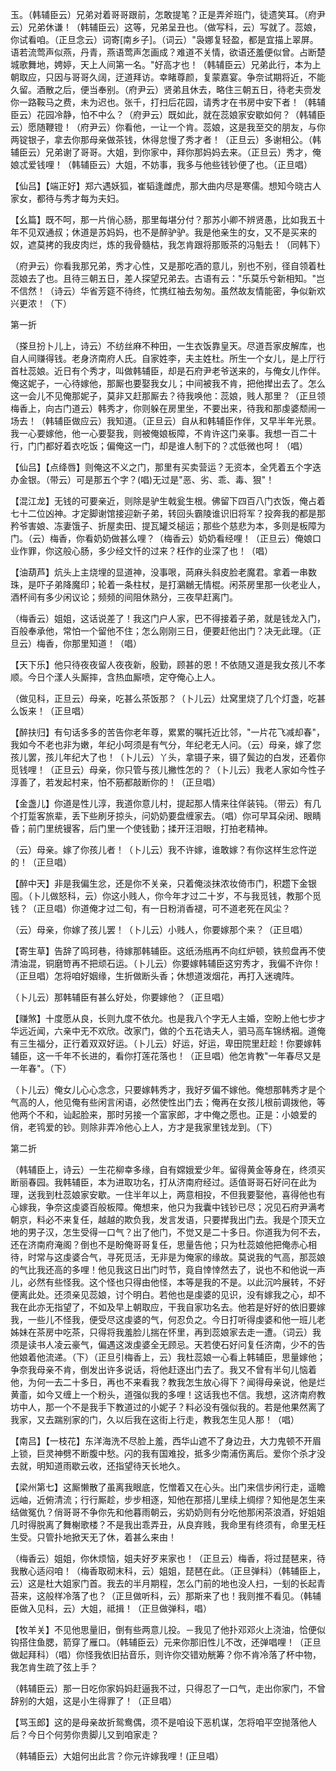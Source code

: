 <!-- { "loadSidebar": true } -->
玉。（韩辅臣云）兄弟对着哥哥跟前，怎敢提笔？正是弄斧班门，徒遗笑耳。（府尹云）兄弟休谦！（韩辅臣云）这等，兄弟呈丑也。（做写科，云）写就了。蕊娘，你试看咱。（正旦念云）词寄[南乡子]。（词云）"袅娜复轻盈，都是宜描上翠屏。语若流莺声似燕，丹青，燕语莺声怎画成？难道不关情，欲语还羞便似曾。占断楚城歌舞地，娉婷，天上人间第一名。"好高才也！（韩辅臣云）兄弟此行，本为上朝取应，只因与哥哥久阔，迂道拜访。幸睹尊颜，复蒙嘉宴。争奈试期将近，不能久留。酒散之后，便当奉别。（府尹云）贤弟且休去，略住三朝五日，待老夫赍发你一路鞍马之费，未为迟也。张千，打扫后花园，请秀才在书房中安下者！（韩辅臣云）花园冷静，怕不中么？（府尹云）既如此，就在蕊娘家安歇如何？（韩辅臣云）愿随鞭镫！（府尹云）你看他，一让一个肯。蕊娘，这是我至交的朋友，与你两锭银子，拿去你那母亲做茶钱，休得怠慢了秀才者！（正旦云）多谢相公。（韩辅臣云）兄弟谢了哥哥。大姐，到你家中，拜你那妈妈去来。（正旦云）秀才，俺娘忒爱钱哩！（韩辅臣云）大姐，不妨事，我多与他些钱钞便了也。（正旦唱）

【仙吕】【端正好】郑六遇妖狐，崔韬逢雌虎，那大曲内尽是寒儒。想知今晓古人家女，都待与秀才每为夫妇。

【幺篇】既不呵，那一片俏心肠，那里每堪分付？那苏小卿不辨贤愚，比如我五十年不见双通叔；休道是苏妈妈，也不是醉驴驴。我是他亲生的女，又不是买来的奴，遮莫拷的我皮肉烂，炼的我骨髓枯，我怎肯跟将那贩茶的冯魁去！（同韩下）

（府尹云）你看我那兄弟，秀才心性，又是那吃酒的意儿，别也不别，径自领着杜蕊娘去了也。且待三朝五日，差人探望兄弟去。古语有云："乐莫乐兮新相知。"岂不信然！（诗云）华省芳筵不待终，忙携红袖去匆匆。虽然故友情能密，争似新欢兴更浓！（下）

第一折

（搽旦扮卜儿上，诗云）不纺丝麻不种田，一生衣饭靠皇天。尽道吾家皮解库，也自人间赚得钱。老身济南府人氏。自家姓李，夫主姓杜。所生一个女儿，是上厅行首杜蕊娘。近日有个秀才，叫做韩辅臣，却是石府尹老爷送来的，与俺女儿作伴。俺这妮子，一心待嫁他，那厮也要娶我女儿；中间被我不肯，把他撵出去了。怎么这一会儿不见俺那妮子，莫非又赶那厮去？待我唤他：蕊娘，贱人那里？（正旦领梅香上，向古门道云）韩秀才，你则躲在房里坐，不要出来，待我和那虔婆颓闹一场去！（韩辅臣做应云）我知道。（正旦云）自从和韩辅臣作伴，又早半年光景。我一心要嫁他，他一心要娶我，则被俺娘板障，不肯许这门亲事。我想一百二十行，门门都好着衣吃饭；偏俺这一门，却是谁人制下的？忒低微也呵！（唱）

【仙吕】【点绛唇】则俺这不义之门，那里有买卖营运？无资本，全凭着五个字迭办金银。（带云）可是那五个字？(唱)无过是"恶、劣、乖、毒、狠"！

【混江龙】无钱的可要亲近，则除是驴生戟瓮生根。佛留下四百八门衣饭，俺占着七十二位凶神。才定脚谢馆接迎新子弟，转回头霸陵谁识旧将军？投奔我的都是那矜爷害娘、冻妻饿子、折屋卖田、提瓦罐爻槌运；那些个慈悲为本，多则是板障为门。（云）梅香，你看奶奶做甚么哩？（梅香云）奶奶看经哩！（正旦云）俺娘口业作罪，你这般心肠，多少经文忏的过来？枉作的业深了也！（唱）

【油葫芦】炕头上主烧埋的显道神，没事哏，苘麻头斜皮脸老魔君。拿着一串数珠，是吓子弟降魔印；轮着一条柱杖，是打鸂鶒无情棍。闲茶房里那一伙老业人，酒杯间有多少闲议论；频频的间阻休熟分，三夜早赶离门。

（梅香云）姐姐，这话说差了！我这门户人家，巴不得接着子弟，就是钱龙入门，百般奉承他，常怕一个留他不住；怎么刚刚三日，便要赶他出门？决无此理。（正旦云）梅香，你那里知道！（唱）

【天下乐】他只待夜夜留人夜夜新，殷勤，顾甚的恩！不依随又道是我女孩儿不孝顺。今日个漾人头厮摔，含热血厮喷，定夺俺心上人。

（做见科，正旦云）母亲，吃甚么茶饭那？（卜儿云）灶窝里烧了几个灯盏，吃甚么饭来！（正旦唱）

【醉扶归】有句话多多的苦告你老年尊，累累的嘱托近比邻，"一片花飞减却春"，我如今不老也非为嫩，年纪小呵须是有气分，年纪老无人问。（云）母亲，嫁了您孩儿罢，孩儿年纪大了也！（卜儿云）丫头，拿镊子来，镊了鬓边的白发，还着你觅钱哩！（正旦云）母亲，你只管与孩儿撇性怎的？（卜儿云）我老人家如今性子淳善了，若发起村来，怕不筋都敲断你的！（正旦唱）

【金盏儿】你道是性儿淳，我道你意儿村，提起那人情来往佯装钝。（带云）有几个打踅客旅辈，丢下些刷牙掠头，问奶奶要盘缠家去。（唱）你可早耳朵闭、眼睛昏；前门里统镘客，后门里一个使钱勤；揉开汪泪眼，打拍老精神。

（云）母亲。嫁了你孩儿者！（卜儿云）我不许嫁，谁敢嫁？有你这样生忿忤逆的！（正旦唱）

【醉中天】非是我偏生忿，还是你不关亲，只着俺淡抹浓妆倚市门，积趱下金银囤。（卜儿做怒科，云）你这小贱人，你今年才过二十岁，不与我觅钱，教那个觅钱？（正旦唱）你道俺才过二旬，有一日粉消香褪，可不道老死在风尘？

（云）母亲，你嫁了孩儿罢！（卜儿云）小贱人，你要嫁那个来？（正旦唱）

【寄生草】告辞了鸣珂巷，待嫁那韩辅臣。这纸汤瓶再不向红炉顿，铁煎盘再不使清油混，铜磨笴再不把顽石运。（卜儿云）你要嫁韩辅臣这穷秀才，我偏不许你！（正旦唱）怎将咱好姻缘，生折做断头香；休想道泼烟花，再打入迷魂阵。

（卜儿云）那韩辅臣有甚么好处，你要嫁他？（正旦唱）

【赚煞】十度愿从良，长则九度不依允。也是我八个字无人主婚，空盼上他七步才华远近闻，六亲中无不欢欣。改家门，做的个五花诰夫人，驷马高车锦绣裀。道俺有三生福分，正行着双双好运。（卜儿云）好运，好运，卑田院里赶趁！你要嫁韩辅臣，这一千年不长进的，看你打莲花落也！（正旦唱）他怎肯教"一年春尽又是一年春"。（下）

（卜儿云）俺女儿心心念念，只要嫁韩秀才，我好歹偏不嫁他。俺想那韩秀才是个气高的人，他见俺有些闲言闲语，必然使性出门去；俺再在女孩儿根前调拨他，等他两个不和，讪起脸来，那时另接一个富家郎，才中俺之愿也。正是：小娘爱的俏，老鸨爱的钞。则除非弄冷他心上人，方才是我家里钱龙到。（下）

第二折

（韩辅臣上，诗云）一生花柳幸多缘，自有嫦娥爱少年。留得黄金等身在，终须买断丽春园。我韩辅臣，本为进取功名，打从济南府经过。适值哥哥石好问在此为理，送我到杜蕊娘家安歇。一住半年以上，两意相投，不但我要娶他，喜得他也有心嫁我，争奈这虔婆百般板障。俺想来，他只为我囊中钱钞已尽；况见石府尹满考朝京，料必不来复任，越越的欺负我，发言发语，只要撵我出门去。我是个顶天立地的男子汉，怎生受得一口气？出了他门，不觉又是二十多日。你道我为何不去，还在济南府淹阁？倒也不是盼俺哥哥复任，思量告他；只为杜蕊娘他把俺赤心相待，时常与这虔婆合气，寻死觅活，无非是为俺家的缘故。莫说我的气高，那蕊娘的气比我还高的多哩！他见我这日出门时节，竟自悻悻然去了，说也不和他说一声儿，必然有些怪我。这个怪也只得由他怪，本等是我的不是。以此沉吟展转，不好便离此处。还须亲见蕊娘，讨个明白。若他也是虔婆的见识，没有嫁我之心，却不我在此亦无指望了，不如及早上朝取应，干我自家功名去。他若是好好的依旧要嫁我，一些儿不怪我，便受尽这虔婆的气，何忍负之。今日打听得虔婆和他一班儿老姊妹在茶房中吃茶，只得将我羞脸儿揣在怀里，再到蕊娘家去走一遭。（词云）我须是读书人凌云豪气，偏遇这泼虔婆全无顾忌。天若使石好问复任济南，少不的告他娘着他流递。（下）（正旦引梅香上，云）我杜蕊娘一心看上韩辅臣，思量嫁他；争奈我母亲不肯，倒发出许多说话，将他赶逐出门去了。我又不曾有半句儿恼着他，为何一去二十多日，再也不来看我？教我怎生放心得下？闻得母亲说，他是烂黄齑，如今又缠上一个粉头，道强似我的多哩！这话我也不信。我想，这济南府教坊中人，那一个不是我手下教道过的小妮子？料必没有强似我的。若是他果然离了我家，又去踹别家的门，久以后我在这街上行走，教我怎生见人那！（唱）

【南吕】【一枝花】东洋海洗不尽脸上羞，西华山遮不了身边丑，大力鬼顿不开眉上锁，巨灵神劈不断腹中愁。闪的我有国难投，抵多少南浦伤离后。爱你个杀才没去就，明知道雨歇云收，还指望待天长地久。

【梁州第七】这厮懒散了虽离我眼底，忔憎着又在心头。出门来信步闲行走，遥瞻远岫，近俯清流；行行厮趁，步步相逐，知他在那搭儿里续上绸缪？知他是怎生来结做冤仇？俏哥哥不争你先和他暮雨朝云，劣奶奶则有分吃他那闲茶浪酒，好姐姐几时得脱离了舞榭歌楼？不是我出乖弄丑，从良弃贱，我命里有终须有，命里无枉生受。只管扑地掀天无了休，着甚么来由！

（梅香云）姐姐，你休烦恼，姐夫好歹来家也！（正旦云）梅香，将过琵琶来，待我散心适闷咱！（梅香取砌末科，云）姐姐，琵琶在此。（正旦弹科）（韩辅臣上，云）这是杜大姐家门首。我去的半月期程，怎么门前的地也没人扫，一刬的长起青苔来，这般样冷落了也？（正旦做听科，云）那斯来了也！我则推不看见。（韩辅臣做入见科，云）大姐，祗揖！（正旦做弹科，唱）

【牧羊关】不见他思量旧，倒有些两意儿投。－我见了他扑邓邓火上浇油，恰便似钩搭住鱼腮，箭穿了雁口。（韩辅臣云）元来你那旧性儿不改，还弹唱哩！（正旦做起拜科）（唱）你怪我依旧拈音乐，则许你交错劝觥筹？你不肯冷落了杯中物，我怎肯生疏了弦上手？

（韩辅臣云）那一日吃你家妈妈赶逼我不过，只得忍了一口气，走出你家门，不曾辞别的大姐，这是小生得罪了！（正旦唱）

【骂玉郎】这的是母亲故折鸳鸯偶，须不是咱设下恶机谋，怎将咱平空抛落他人后？今日个何劳你贵脚儿又到咱家走？

（韩辅臣云）大姐何出此言？你元许嫁我哩！(正旦唱）


